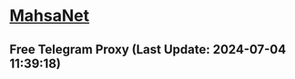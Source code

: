 
# [MahsaNet](https://t.me/mahsa_net)
## Free Telegram Proxy (Last Update: 2024-07-04 11:39:18)

    